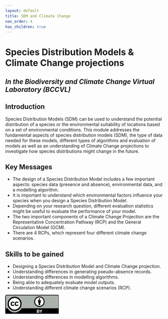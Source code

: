 ```yaml
---
layout: default
title: SDM and Climate Change
nav_order: 4
has_children: true
---
```


# Species Distribution Models & Climate Change projections
## _In the Biodiversity and Climate Change Virtual Laboratory (BCCVL)_

## Introduction
Species Distribution Models (SDM) can be used to understand the potential distribution of a species or the environmental suitability of locations based on a set of environmental conditions. This module addresses the fundamental aspects of species distribution models (SDM), the type of data needed for these models, different types of algorithms and evaluation of models as well as an understanding of Climate Change projections to investigate how species distributions might change in the future.

## Key Messages
- The design of a Species Distribution Model includes a few important aspects: species data (presence and absence), environmental data, and a modelling algorithm.
- It is important to understand which environmental factors influence your species when you design a Species Distribution Model.
- Depending on your research question, different evaluation statistics might be useful to evaluate the performance of your model.
- The two important components of a Climate Change Projection are the Representative Concentration Pathway (RCP) and the General Circulation Model (GCM).
- There are 4 RCPs, which represent four different climate change scenarios.

## Skills to be gained
- Designing a Species Distribution Model and Climate Change projection.
- Understanding differences in generating pseudo-absence records.
- Understanding differences in modelling algorithms.
- Being able to adequately evaluate model outputs.
- Understanding different climate change scenarios (RCP).

![](images/license.png)
